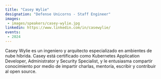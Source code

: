 ```yaml
---
title: "Casey Wylie"
designation: "Defense Unicorns - Staff Engineer"
images:
 - images/speakers/casey-wylie.jpg
linkedin: https://www.linkedin.com/in/casewylie/
events:
 - 2024
---
```


Casey Wylie es un ingeniero y arquitecto especializado en ambientes de nube híbrida. Casey está certificado como Kubernetes Application Developer, Administrator y Security Specialist, y le entusiasma compartir conocimiento por medio de impartir charlas, mentoría, escribir y contribuir al open source.